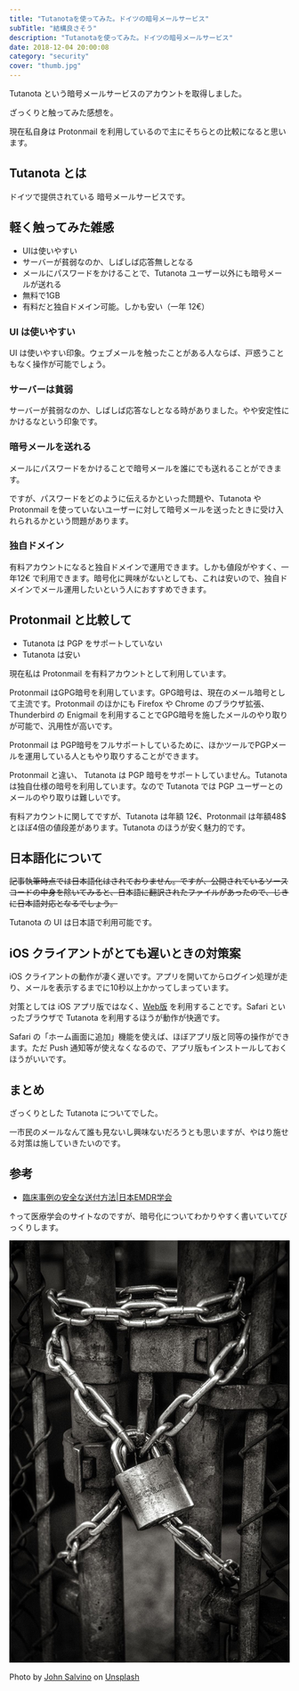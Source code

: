 ```yaml
---
title: "Tutanotaを使ってみた。ドイツの暗号メールサービス"
subTitle: "結構良さそう"
description: "Tutanotaを使ってみた。ドイツの暗号メールサービス"
date: 2018-12-04 20:00:08
category: "security"
cover: "thumb.jpg"
---
```


Tutanota という暗号メールサービスのアカウントを取得しました。

ざっくりと触ってみた感想を。

現在私自身は Protonmail を利用しているので主にそちらとの比較になると思います。

## Tutanota とは

ドイツで提供されている 暗号メールサービスです。

## 軽く触ってみた雑感

* UIは使いやすい
* サーバーが貧弱なのか、しばしば応答無しとなる
* メールにパスワードをかけることで、Tutanota ユーザー以外にも暗号メールが送れる
* 無料で1GB
* 有料だと独自ドメイン可能。しかも安い（一年 12€）

### UI は使いやすい

UI は使いやすい印象。ウェブメールを触ったことがある人ならば、戸惑うこともなく操作が可能でしょう。

### サーバーは貧弱

サーバーが貧弱なのか、しばしば応答なしとなる時がありました。やや安定性にかけるなという印象です。

### 暗号メールを送れる

メールにパスワードをかけることで暗号メールを誰にでも送れることができます。

ですが、パスワードをどのように伝えるかといった問題や、Tutanota や Protonmail を使っていないユーザーに対して暗号メールを送ったときに受け入れられるかという問題があります。

### 独自ドメイン

有料アカウントになると独自ドメインで運用できます。しかも値段がやすく、一年12€ で利用できます。暗号化に興味がないとしても、これは安いので、独自ドメインでメール運用したいという人におすすめできます。

## Protonmail と比較して

- Tutanota は PGP をサポートしていない
- Tutanota は安い

現在私は Protonmail を有料アカウントとして利用しています。

Protonmail はGPG暗号を利用しています。GPG暗号は、現在のメール暗号として主流です。Protonmail のほかにも Firefox や Chrome のブラウザ拡張、Thunderbird の Enigmail を利用することでGPG暗号を施したメールのやり取りが可能で、汎用性が高いです。

Protonmail は PGP暗号をフルサポートしているために、ほかツールでPGPメールを運用している人ともやり取りすることができます。

Protonmail と違い、 Tutanota は PGP 暗号をサポートしていません。Tutanota は独自仕様の暗号を利用しています。なので Tutanota では PGP ユーザーとのメールのやり取りは難しいです。

有料アカウントに関してですが、Tutanota は年額 12€、Protonmail は年額48$ とほぼ4倍の値段差があります。Tutanota のほうが安く魅力的です。

## 日本語化について

~~記事執筆時点では日本語化はされておりません。ですが、公開されているソースコードの中身を除いてみると、日本語に翻訳されたファイルがあったので、じきに日本語対応となるでしょう。~~

Tutanota の UI は日本語で利用可能です。 

## iOS クライアントがとても遅いときの対策案

iOS クライアントの動作が凄く遅いです。アプリを開いてからログイン処理が走り、メールを表示するまでに10秒以上かかってしまっています。

対策としては iOS アプリ版ではなく、[Web版](https://mail.tutanota.com/login) を利用することです。Safari といったブラウザで Tutanota を利用するほうが動作が快適です。

Safari の「ホーム画面に追加」機能を使えば、ほぼアプリ版と同等の操作ができます。ただ Push 通知等が使えなくなるので、アプリ版もインストールしておくほうがいいです。

## まとめ

ざっくりとした Tutanota についてでした。

一市民のメールなんて誰も見ないし興味ないだろうとも思いますが、やはり施せる対策は施していきたいのです。

## 参考

* [臨床事例の安全な送付方法|日本EMDR学会](https://www.emdr.jp/安全な情報伝達について/臨床事例の安全な送付方法/)

↑って医療学会のサイトなのですが、暗号化についてわかりやすく書いていてびっくりします。

![](lock.jpg)

Photo by [John Salvino](https://unsplash.com/photos/bqGBbLq_yfc?utm_source=unsplash&utm_medium=referral&utm_content=creditCopyText) on [Unsplash](https://unsplash.com/search/photos/security?utm_source=unsplash&utm_medium=referral&utm_content=creditCopyText)
